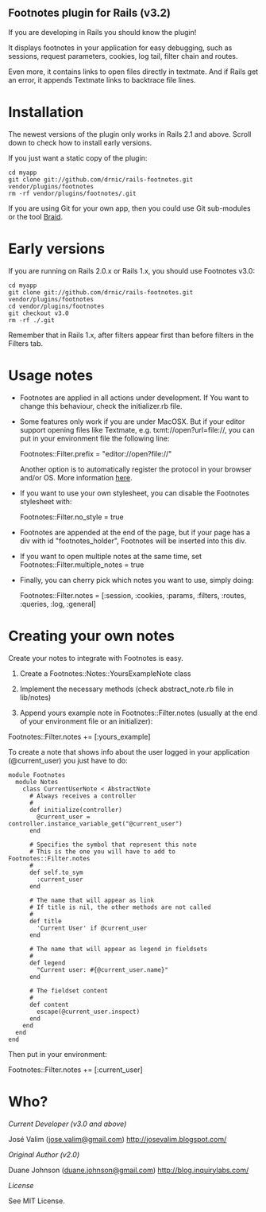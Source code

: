 Footnotes plugin for Rails (v3.2)
---------------------------------

If you are developing in Rails you should know the plugin!

It displays footnotes in your application for easy debugging, such as sessions, request parameters, cookies, log tail, filter chain and routes. 

Even more, it contains links to open files directly in textmate. And if Rails get an error, it appends Textmate links to backtrace file lines.

Installation
============

The newest versions of the plugin only works in Rails 2.1 and above. Scroll down to check how to install early versions.

If you just want a static copy of the plugin:

    cd myapp
    git clone git://github.com/drnic/rails-footnotes.git vendor/plugins/footnotes
    rm -rf vendor/plugins/footnotes/.git

If you are using Git for your own app, then you could use Git sub-modules or the tool [Braid](http://github.com/evilchelu/braid/tree/master).

Early versions
==============

If you are running on Rails 2.0.x or Rails 1.x, you should use Footnotes v3.0:

    cd myapp
    git clone git://github.com/drnic/rails-footnotes.git vendor/plugins/footnotes
    cd vendor/plugins/footnotes
    git checkout v3.0
    rm -rf ./.git

Remember that in Rails 1.x, after filters appear first than before filters in the Filters tab.

Usage notes
===========

* Footnotes are applied in all actions under development. If You want to change this behaviour, check the initializer.rb file.

* Some features only work if you are under MacOSX. But if your editor support opening files like Textmate, e.g. txmt://open?url=file://, you can put in your environment file the following line:

  Footnotes::Filter.prefix = "editor://open?file://"

  Another option is to automatically register the protocol in your browser and/or OS. More information [here](http://kb.mozillazine.org/Register_protocol).

* If you want to use your own stylesheet, you can disable the Footnotes stylesheet with:

  Footnotes::Filter.no_style = true

* Footnotes are appended at the end of the page, but if your page has a div with id "footnotes_holder", Footnotes will be inserted into this div.

* If you want to open multiple notes at the same time, set Footnotes::Filter.multiple_notes = true

* Finally, you can cherry pick which notes you want to use, simply doing:

  Footnotes::Filter.notes = [:session, :cookies, :params, :filters, :routes, :queries, :log, :general]

Creating your own notes
=======================

Create your notes to integrate with Footnotes is easy.

1. Create a Footnotes::Notes::YoursExampleNote class

2. Implement the necessary methods (check abstract_note.rb file in lib/notes)

3. Append yours example note in Footnotes::Filter.notes (usually at the end of your environment file or an initializer):

  Footnotes::Filter.notes += [:yours_example]

To create a note that shows info about the user logged in your application (@current_user) you just have to do:

<pre><code>module Footnotes
  module Notes
    class CurrentUserNote < AbstractNote
      # Always receives a controller
      #
      def initialize(controller)
        @current_user = controller.instance_variable_get("@current_user")
      end

      # Specifies the symbol that represent this note
      # This is the one you will have to add to Footnotes::Filter.notes
      #
      def self.to_sym
        :current_user
      end

      # The name that will appear as link
      # If title is nil, the other methods are not called
      #
      def title
        'Current User' if @current_user
      end

      # The name that will appear as legend in fieldsets
      #
      def legend
        "Current user: #{@current_user.name}"
      end

      # The fieldset content
      #
      def content
        escape(@current_user.inspect)
      end
    end
  end
end</code></pre>
  
Then put in your environment:

  Footnotes::Filter.notes += [:current_user]

Who?
====

*Current Developer (v3.0 and above)*

José Valim (jose.valim@gmail.com)
http://josevalim.blogspot.com/


*Original Author (v2.0)*

Duane Johnson (duane.johnson@gmail.com)
http://blog.inquirylabs.com/


*License*

See MIT License.